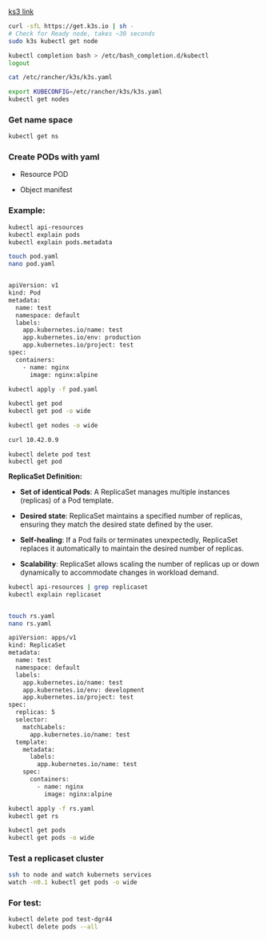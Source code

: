[ks3 link](https://k3s.io/)

```bash
curl -sfL https://get.k3s.io | sh - 
# Check for Ready node, takes ~30 seconds 
sudo k3s kubectl get node
```
```bash
kubectl completion bash > /etc/bash_completion.d/kubectl
logout
```
```bash
cat /etc/rancher/k3s/k3s.yaml

export KUBECONFIG=/etc/rancher/k3s/k3s.yaml
kubectl get nodes 
```

### Get name space
```bash
kubectl get ns
```

### Create PODs with yaml

- Resource POD

- Object manifest

### Example:
```bash
kubectl api-resources
kubectl explain pods
kubectl explain pods.metadata
```
```bash
touch pod.yaml
nano pod.yaml


apiVersion: v1
kind: Pod
metadata:
  name: test
  namespace: default
  labels:
    app.kubernetes.io/name: test
    app.kubernetes.io/env: production
    app.kubernetes.io/project: test
spec:
  containers:
    - name: nginx
      image: nginx:alpine
```

```bash
kubectl apply -f pod.yaml

kubectl get pod
kubectl get pod -o wide

kubectl get nodes -o wide
```
```bash
curl 10.42.0.9
```

```
kubectl delete pod test
kubectl get pod
```

**ReplicaSet Definition:**

- **Set of identical Pods**: A ReplicaSet manages multiple instances (replicas) of a Pod template.

- **Desired state**: ReplicaSet maintains a specified number of replicas, ensuring they match the desired state defined by the user.

- **Self-healing**: If a Pod fails or terminates unexpectedly, ReplicaSet replaces it automatically to maintain the desired number of replicas.

- **Scalability**: ReplicaSet allows scaling the number of replicas up or down dynamically to accommodate changes in workload demand.

```bash
kubectl api-resources | grep replicaset
kubectl explain replicaset
```
```bash

touch rs.yaml
nano rs.yaml

apiVersion: apps/v1
kind: ReplicaSet
metadata:
  name: test
  namespace: default
  labels:
    app.kubernetes.io/name: test
    app.kubernetes.io/env: development
    app.kubernetes.io/project: test
spec:
  replicas: 5
  selector:
    matchLabels:
      app.kubernetes.io/name: test
  template:
    metadata:
      labels:
        app.kubernetes.io/name: test
    spec:
      containers:
        - name: nginx
          image: nginx:alpine
```
```bash
kubectl apply -f rs.yaml
kubectl get rs

kubectl get pods
kubectl get pods -o wide
```

### Test a replicaset cluster
```bash
ssh to node and watch kubernets services
watch -n0.1 kubectl get pods -o wide
```
### For test:
```bash
kubectl delete pod test-dgr44
kubectl delete pods --all
```















































































